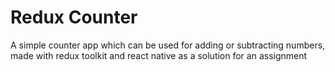 # Redux Counter

A simple counter app which can be used for adding or subtracting numbers, made with redux toolkit and react native as a solution for an assignment
